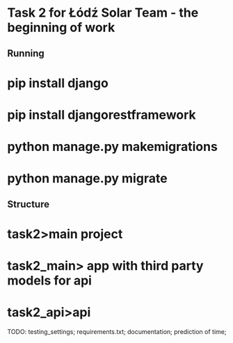 # Task 2 for Łódź Solar Team - the beginning of work
## Running
# pip install django
# pip install djangorestframework
# python manage.py makemigrations
# python manage.py migrate

## Structure
# task2>main project
# task2_main> app with third party models for api
# task2_api>api 

TODO:
testing_settings;
requirements.txt;
documentation;
prediction of time;
